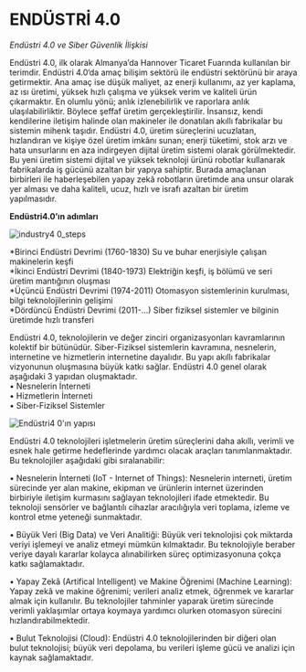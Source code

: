 # ENDÜSTRİ 4.0 

*Endüstri 4.0 ve  Siber Güvenlik İlişkisi*

Endüstri 4.0, ilk olarak Almanya’da Hannover Ticaret Fuarında kullanılan bir terimdir. 
Endüstri 4.0‘da amaç bilişim sektörü ile endüstri sektörünü bir araya getirmektir. 
Ana amaç ise düşük maliyet, az enerji kullanımı, az yer kaplama, az ısı üretimi, yüksek hızlı çalışma ve yüksek verim ve kaliteli ürün çıkarmaktır. 
En olumlu yönü; anlık izlenebilirlik ve raporlara anlık ulaşılabilirliktir. 
Böylece şeffaf üretim gerçekleştirilir.
İnsansız, kendi kendilerine iletişim halinde olan makineler ile donatılan akıllı fabrikalar bu sistemin mihenk taşıdır. 
Endüstri 4.0, üretim süreçlerini ucuzlatan, hızlandıran ve kişiye özel üretim imkânı sunan; enerji tüketimi, stok arzı ve
hata unsurlarını en aza indirgeyen dijital üretim sistemi olarak görülmektedir. Bu yeni üretim sistemi dijital ve yüksek teknoloji ürünü robotlar kullanarak 
fabrikalarda iş gücünü azaltan bir yapıya sahiptir. Burada amaçlanan birbirleri ile haberleşebilen yapay zekâ robotların üretimde ana unsur olarak yer alması ve daha kaliteli, ucuz, hızlı ve israfı azaltan bir üretim yapılmasıdır.

**Endüstri4.0’ın adımları** <br/>

![industry4 0_steps](https://github.com/user-attachments/assets/d80ea197-fd08-47e2-9887-39c2d94e482a)<br/>

*Birinci Endüstri Devrimi (1760-1830) Su ve buhar enerjisiyle çalışan makinelerin keşfi <br/>
*İkinci Endüstri Devrimi (1840-1973) Elektriğin keşfi, iş bölümü ve seri üretim mantığının oluşması <br/>
*Üçüncü Endüstri Devrimi (1974-2011) Otomasyon sistemlerinin kurulması, bilgi teknolojilerinin gelişimi <br/>
*Dördüncü Endüstri Devrimi (2011-…) Siber fiziksel sistemler ve bilginin üretimde hızlı transferi  <br/>

Endüstri 4.0, teknolojilerin ve değer zinciri organizasyonları kavramlarının kolektif bir bütünüdür. 
Siber-Fiziksel sistemlerin kavramına, nesnelerin, internetine ve hizmetlerin internetine dayalıdır. 
Bu yapı akıllı fabrikalar vizyonunun oluşmasına büyük katkı sağlar.
Endüstri 4.0 genel olarak aşağıdaki 3 yapıdan oluşmaktadır.<br/>
•	Nesnelerin İnterneti <br/>
•	Hizmetlerin İnterneti <br/>
•	Siber-Fiziksel Sistemler <br/>

![Endüstri4 0'ın yapısı](https://github.com/user-attachments/assets/59927ed6-5977-46cc-967e-e5b80ceab62b)

 Endüstri 4.0 teknolojileri işletmelerin üretim süreçlerini daha akıllı, verimli ve esnek hale getirme hedeflerinde yardımcı olacak araçları tanımlanmaktadır. Bu teknolojiler aşağıdaki gibi sıralanabilir:

•	Nesnelerin İnterneti (IoT - Internet of Things): Nesnelerin interneti, üretim sürecinde yer alan makine, ekipman ve ürünlerin internet üzerinden birbiriyle iletişim kurmasını sağlayan teknolojileri ifade etmektedir. Bu teknoloji sensörler ve bağlantılı cihazlar aracılığıyla veri toplama, izleme ve kontrol etme yeteneği sunmaktadır.

•	Büyük Veri (Big Data) ve Veri Analitiği: Büyük veri teknolojisi çok miktarda veriyi işlemeyi ve analiz etmeyi mümkün kılmaktadır. Bu teknolojiyle beraber veriye dayalı kararlar kolayca alınabilirken süreç optimizasyonuna çokça katkı sağlamaktadır.

•	Yapay Zekâ (Artifical Intelligent) ve Makine Öğrenimi (Machine Learning): Yapay zekâ ve makine öğrenimi; verileri analiz etmek, öğrenmek ve kararlar almak için kullanılır. 
Bu teknolojiler tahminler yaparak üretim sürecinde verimli yaklaşımlar ortaya koymaya yardımcı olurken otomasyon sürecini hızlandırabilmektedir.

•	Bulut Teknolojisi (Cloud): Endüstri 4.0 teknolojilerinden bir diğeri olan bulut teknolojisi; büyük veri depolama, bu verileri işleme gücü ve analizi için kaynak sağlamaktadır.

